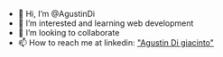 - 👋 Hi, I’m @AgustinDi
- 👀 I’m interested and learning web development
- 💞️ I’m looking to collaborate
- 📫 How to reach me at linkedin: <a href='https://www.linkedin.com/in/agustin-digiacinto/'>"Agustin Di giacinto"</a>

<!---
AgustinDi/AgustinDi is a ✨ special ✨ repository because its `README.md` (this file) appears on your GitHub profile.
You can click the Preview link to take a look at your changes.
--->
